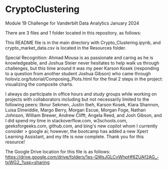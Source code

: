 # CryptoClustering

Module 19 Challenge for Vanderbilt Data Analytics January 2024

There are 3 files and 1 folder located in this repository, as follows:

This README file is in the main directory with Crypto_Clustering.ipynb, and crypto_market_data.csv is located in the Resources folder.

Special Recognition: Ahmad Mousa is as passionate and caring as he is knowledgeable, and Joshua Steier never hesitates to help walk us through challenges, but this time around it was my peer Karson Kosek (responding to a question from another student Joshua Gibson) who came through holoviz.org/tutorial/Composing_Plots.html for the final 2 steps in the project: visualizing the composite charts.

I always do participate in office hours and study groups while working on projects with collaborators including but not necessarily limited to the following peers: Ilknur Sekmen, Justin Ibeh, Karson Kosek, Kiara Shannon, Luisa Dinwiddie, Margo Berry, Morgan Escue, Morgan Foge, Nathan Johnson, William Brewer, Andrew Clifft, Angela Reed, and Josh Gibson, and I did spend my time in stackoverflow.com, w3schools.com, geeksforgeeks.com, github.com, and bing's new copilot whom I currently consider > google ai; however, the bootcamp has added a new Xpert Learning Assistant, and my life is now complete. Thank you for this resource!

The Google Drive location for this file is as follows: https://drive.google.com/drive/folders/1es-QWsJGLCvWhpHf6ZUAf2AG_-txWG2_?usp=sharing

